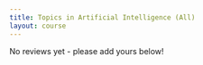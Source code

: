 ```yaml
---
title: Topics in Artificial Intelligence (All)
layout: course
---
```


No reviews yet - please add yours below!



